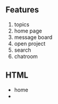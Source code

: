 ## Features

1. topics
2. home page
3. message board
4. open project
5. search
6. chatroom


## HTML
- home
-
